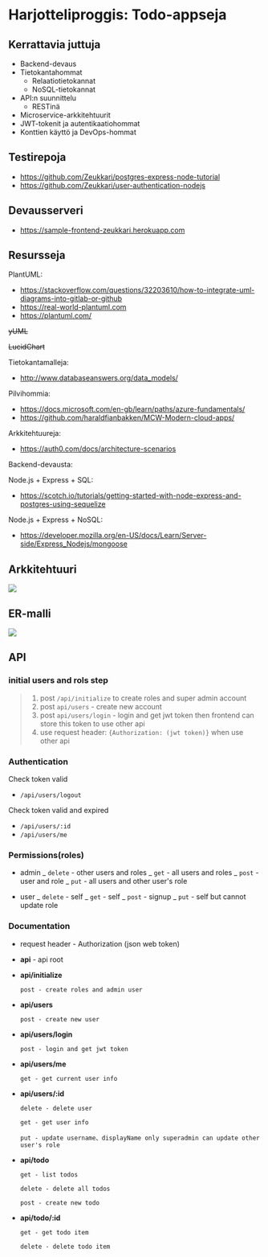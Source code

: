 # Harjotteliproggis: Todo-appseja

## Kerrattavia juttuja

- Backend-devaus
- Tietokantahommat
  - Relaatiotietokannat
  - NoSQL-tietokannat
- API:n suunnittelu
  - RESTinä
- Microservice-arkkitehtuurit
- JWT-tokenit ja autentikaatiohommat
- Konttien käyttö ja DevOps-hommat

## Testirepoja

- https://github.com/Zeukkari/postgres-express-node-tutorial
- https://github.com/Zeukkari/user-authentication-nodejs

## Devausserveri

- https://sample-frontend-zeukkari.herokuapp.com


## Resursseja

PlantUML:

- https://stackoverflow.com/questions/32203610/how-to-integrate-uml-diagrams-into-gitlab-or-github
- https://real-world-plantuml.com
- https://plantuml.com/

~~yUML~~

~~LucidChart~~

Tietokantamalleja:

- http://www.databaseanswers.org/data_models/

Pilvihommia:

- https://docs.microsoft.com/en-gb/learn/paths/azure-fundamentals/
- https://github.com/haraldfianbakken/MCW-Modern-cloud-apps/

Arkkitehtuureja:

- https://auth0.com/docs/architecture-scenarios

Backend-devausta:

Node.js + Express + SQL:
- https://scotch.io/tutorials/getting-started-with-node-express-and-postgres-using-sequelize

Node.js + Express + NoSQL:
- https://developer.mozilla.org/en-US/docs/Learn/Server-side/Express_Nodejs/mongoose

## Arkkitehtuuri

![](http://www.plantuml.com/plantuml/proxy?src=https://raw.githubusercontent.com/Zeukkari/harjotteluproggis/master/arkkitehtuuri.puml)

## ER-malli

![](http://www.plantuml.com/plantuml/proxy?src=https://raw.githubusercontent.com/Zeukkari/harjotteluproggis/master/tietokanta.puml)

## API

### initial users and rols step

> 1.  post `/api/initialize` to create roles and super admin account
> 2.  post `api/users` - create new account
> 3.  post `api/users/login` - login and get jwt token then frontend can store this token to use other api
> 4.  use request header: `{Authorization: (jwt token)}` when use other api

### Authentication

Check token valid

- `/api/users/logout`

Check token valid and expired

- `/api/users/:id`
- `/api/users/me`

### Permissions(roles)

- admin
  _ `delete` - other users and roles
  _ `get` - all users and roles
  _ `post` - user and role
  _ `put` - all users and other user's role

- user
  _ `delete` - self
  _ `get` - self
  _ `post` - signup
  _ `put` - self but cannot update role

### Documentation

- request header - Authorization (json web token)

- **api** - api root

- **api/initialize**

  `post - create roles and admin user`

- **api/users**

  `post - create new user`

* **api/users/login**

  `post - login and get jwt token`

* **api/users/me**

  `get - get current user info`

* **api/users/:id**

  `delete - delete user`

  `get - get user info`

  `put - update username、displayName only superadmin can update other user's role`

* **api/todo**

  `get - list todos`

  `delete - delete all todos`

  `post - create new todo`

* **api/todo/:id**

  `get - get todo item`

  `delete - delete todo item`
